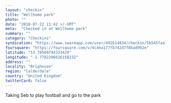 ```yaml
---
layout: "checkin"
title: "Wellhome park"
photo: ""
date: "2018-07-22 11:42 +/-GMT"
meta:  "Checked in at Wellhome park"
summary: ""
category: "Checkins"
syndication: "https://www.swarmapp.com/user/492614834/checkin/5b545faa135b390038813eeb"
foursquare: "https://foursquare.com/v/4c4ea177fb742d7f8bad992e"
latitude: "53.70509744333429"
longitude: "-1.7782206616158232"
address: ""
locality: "Brighouse"
region: "Calderdale"
country: "United Kingdom"
twitterCard: false
---
```

Taking Seb to play football and go to the park
